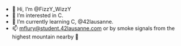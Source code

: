 - 👋 Hi, I’m @FizzY_WizzY
- 👀 I’m interested in C.
- 🌱 I’m currently learning C, @42lausanne.
- 📫 mflury@student.42lausanne.com or by smoke signals from the highest mountain nearby 🤣

<!---
FizzYxWizzY/FizzYxWizzY is a ✨ special ✨ repository because its `README.md` (this file) appears on your GitHub profile.
You can click the Preview link to take a look at your changes.
--->
